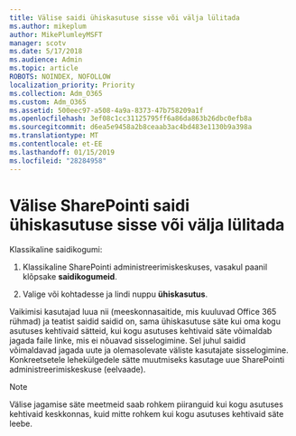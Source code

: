 ```yaml
---
title: Välise saidi ühiskasutuse sisse või välja lülitada
ms.author: mikeplum
author: MikePlumleyMSFT
manager: scotv
ms.date: 5/17/2018
ms.audience: Admin
ms.topic: article
ROBOTS: NOINDEX, NOFOLLOW
localization_priority: Priority
ms.collection: Adm_O365
ms.custom: Adm_O365
ms.assetid: 500eec97-a508-4a9a-8373-47b758209a1f
ms.openlocfilehash: 3ef08c1cc31125795ff6a86da863b26dbc0efb8a
ms.sourcegitcommit: d6ea5e9458a2b8ceaab3ac4bd483e1130b9a398a
ms.translationtype: MT
ms.contentlocale: et-EE
ms.lasthandoff: 01/15/2019
ms.locfileid: "28284958"
---
```

# <a name="turn-external-sharing-on-or-off-for-a-sharepoint-site"></a>Välise SharePointi saidi ühiskasutuse sisse või välja lülitada

Klassikaline saidikogumi:
  
1. Klassikaline SharePointi administreerimiskeskuses, vasakul paanil klõpsake **saidikogumeid**.
    
2. Valige või kohtadesse ja lindi nuppu **ühiskasutus**.
    
Vaikimisi kasutajad luua nii (meeskonnasaitide, mis kuuluvad Office 365 rühmad) ja teatist saidid saidid on, sama ühiskasutuse säte kui oma kogu asutuses kehtivaid sätteid, kui kogu asutuses kehtivaid säte võimaldab jagada faile linke, mis ei nõuavad sisselogimine. Sel juhul saidid võimaldavad jagada uute ja olemasolevate väliste kasutajate sisselogimine. Konkreetsetele lehekülgedele sätte muutmiseks kasutage uue SharePointi administreerimiskeskuse (eelvaade).
  
> [!NOTE]
> Välise jagamise säte meetmeid saab rohkem piiranguid kui kogu asutuses kehtivaid keskkonnas, kuid mitte rohkem kui kogu asutuses kehtivaid säte leebe. 
  

